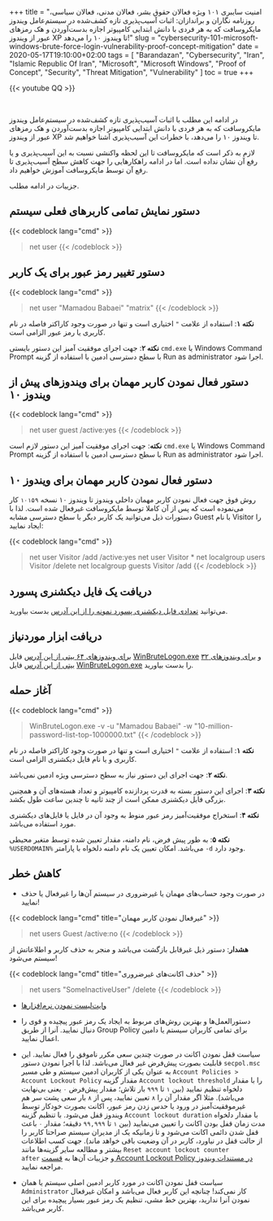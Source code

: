 +++
title = "امنیت سایبری ۱۰۱ ویژه فعالان حقوق بشر، فعالان مدنی، فعالان سیاسی، روزنامه نگاران و براندازان: اثبات آسیب‌پذیری تازه کشف‌شده در سیستم‌عامل ویندوز مایکروسافت که به هر فردی با دانش ابتدایی کامپیوتر اجازه بدست‌آوردن و هک رمزهای عبور از ویندوز XP تا ویندوز ۱۰ را می‌دهد!"
slug = "cybersecurity-101-microsoft-windows-brute-force-login-vulnerability-proof-concept-mitigation"
date = 2020-05-17T19:10:00+02:00
tags = [ "Barandazan", "Cybersecurity", "Iran", "Islamic Republic Of Iran", "Microsoft", "Microsoft Windows", "Proof of Concept", "Security", "Threat Mitigation", "Vulnerability" ]
toc = true
+++

{{< youtube QQ >}}

<br />

در ادامه این مطلب با اثبات آسیب‌پذیری تازه کشف‌شده در سیستم‌عامل ویندوز مایکروسافت که به هر فردی با دانش ابتدایی کامپیوتر اجازه بدست‌آوردن و هک رمزهای عبور از ویندوز XP تا ویندوز ۱۰ را می‌دهد، با خطرات این آسیب‌پذیری آشنا خواهیم شد.

لازم به ذکر است که مایکروسافت تا این لحظه واکنشی نسبت به این آسیب‌پذیری و یا رفع آن نشان نداده است. اما در ادامه راهکارهایی را جهت کاهش سطح آسیب‌پذیری تا رفع آن توسط مایکروسافت آموزش خواهیم داد.

جزییات در ادامه مطلب.

<!--more-->

## دستور نمایش تمامی کاربرهای فعلی سیستم

{{< codeblock lang="cmd" >}}
> net user
{{< /codeblock >}}

## دستور تغییر رمز عبور برای یک کاربر

{{< codeblock lang="cmd" >}}
> net user "Mamadou Babaei" "matrix"
{{< /codeblock >}}

__نکته ۱__: استفاده از علامت <code>"</code> اختیاری است و تنها در صورت وجود کاراکتر فاصله در نام کاربری یا رمز عبور الزامی است.

__نکته ۲__: جهت اجرای موفقیت آمیز این دستور بایستی <code>cmd.exe</code> یا Windows Command Prompt با سطح دسترسی ادمین با استفاده از گزینه Run as administrator اجرا شود.

## دستور فعال نمودن کاربر مهمان برای ویندوز‌های پیش از ویندوز ۱۰

{{< codeblock lang="cmd" >}}
> net user guest /active:yes
{{< /codeblock >}}

__نکته__: جهت اجرای موفقیت آمیز این دستور لازم است <code>cmd.exe</code> یا Windows Command Prompt با سطح دسترسی ادمین با استفاده از گزینه Run as administrator اجرا شود.

## دستور فعال نمودن کاربر مهمان برای ویندوز‌ ۱۰

روش فوق جهت فعال نمودن کاربر مهمان داخلی ویندوز تا ویندوز ۱۰ نسخه <code>۱۰۱۵۹</code> کار می‌نموده است که پس از آن کاملا توسط مایکروسافت غیرفعال شده است. لذا با دستورات ذیل می‌توانید یک کاربر دیگر با سطح دسترسی مشابه Guest با نام Visitor را ایجاد نمایید:

{{< codeblock lang="cmd" >}}
> net user Visitor /add /active:yes
> net user Visitor *
> net localgroup users Visitor /delete
> net localgroup guests Visitor /add
{{< /codeblock >}}

## دریافت یک فایل دیکشنری پسورد

می‌توانید [تعدادی فایل دیکشنری پسورد نمونه را از این آدرس](https://github.com/danielmiessler/SecLists/tree/master/Passwords/Common-Credentials) بدست بیاورید.

## دریافت ابزار موردنیاز

[برای ویندوز‌های ۶۴ بیتی از این آدرس](https://github.com/DarkCoderSc/win-brute-logon/tree/master/Win64/Release) فایل 
[WinBruteLogon.exe](https://raw.githubusercontent.com/DarkCoderSc/win-brute-logon/master/Win64/Release/WinBruteLogon.exe) و [برای ویندوزهای ۳۲ بیتی از این آدرس](https://github.com/DarkCoderSc/win-brute-logon/tree/master/Win32/Release) فایل [WinBruteLogon.exe](https://raw.githubusercontent.com/DarkCoderSc/win-brute-logon/master/Win32/Release/WinBruteLogon.exe) را بدست بیاورید.

## آغاز حمله

{{< codeblock lang="cmd" >}}
> WinBruteLogon.exe -v -u "Mamadou Babaei" -w "10-million-password-list-top-1000000.txt"
{{< /codeblock >}}

__نکته ۱__: استفاده از علامت <code>"</code> اختیاری است و تنها در صورت وجود کاراکتر فاصله در نام کاربری و یا نام فایل دیکشنری الزامی است.

__نکته ۲__: جهت اجرای این دستور نیاز به سطح دسترسی ویژه ادمین نمی‌باشد.

__نکته ۳__: اجرای این دستور بسته به قدرت پردازنده کامپیوتر و تعداد هسته‌های آن و همچنین بزرگی فایل دیکشنری ممکن است از چند ثانیه تا چندین ساعت طول بکشد.

__نکته ۴__: استخراج موفقیت‌آمیز رمز عبور منوط به وجود آن در فایل یا فایل‌های دیکشنری مورد استفاده می‌باشد.

__نکته ۵__: به طور پیش فرض، نام دامنه، مقدار تعیین شده توسط متغیر محیطی <code>%USERDOMAIN%</code> می‌باشد. امکان تعیین یک نام دامنه دلخواه با پارامتر <code>-d</code> وجود دارد.

## کاهش خطر


* در صورت وجود حساب‌های مهمان یا غیرضروری در سیستم آن‌ها را غیرفعال یا حذف نمایید!

{{< codeblock lang="cmd" title="غیرفعال نمودن کاربر مهمان" >}}
> net users Guest /active:no
{{< /codeblock >}}

__هشدار__: دستور ذیل غیرقابل بازگشت می‌باشد و منجر به حذف کاربر و اطلاعاتش از سیستم می‌شود!

{{< codeblock lang="cmd" title="حذف اکانت‌های غیرضروری" >}}
> net users "SomeInactiveUser" /delete
{{< /codeblock >}}

* [وایت‌لیست نمودن نرم‌افزارها](https://web.archive.org/web/20200517181054/https://www.andreafortuna.org/2018/07/11/application-whitelisting-on-critical-windows-systems-useful-or-not/)

* دستور‌العمل‌ها و بهترین روش‌های مربوط به ایجاد یک رمز عبور پیچیده و قوی را دنبال نمایید. آنرا از طریق Group Policy برای تمامی کاربران سیستم یا دامین اعمال نمایید.

* سیاست قفل نمودن اکانت در صورت چندین سعی مکرر ناموفق را فعال نمایید. این قابلیت بصورت پیش‌فرض غیر فعال می‌باشد. لذا با اجرا نمودن دستور <code>secpol.msc</code> به عنوان یکی از کاربران ادمین سیستم و طی مسیر <code>Account Policies > Account Lockout Policy</code> مقدار گزینه <code>Account lockout threshold</code> را با مقدار دلخواه تنظیم نمایید (بین <code>۱</code> تا <code>۹۹۹</code> بار تلاش؛ مقدار پیش‌فرض <code>۰</code> یعنی بی‌نهایت می‌باشد). مثلا اگر مقدار آن را <code>۸</code> تعیین نمایید، پس از <code>۸</code> بار سعی پشت سر هم غیرموفقیت‌آمیز در ورود یا حدس زدن رمز عبور، اکانت بصورت خودکار توسط ویندوز قفل می‌شود. با تنظیم گزینه <code>Account lockout duration</code> با مقدار دلخواه مدت زمان قفل بودن اکانت را تعیین می‌نمایید (بین <code>۱</code> تا <code>۹۹,۹۹۹</code> دقیقه؛ مقدار <code>۰</code> باعث قفل شدن دائمی اکانت می‌شود و تا زمانیکه یک از مدیران سیستم صراحتا کاربر را از حالت قفل در نیاورد، کاربر در آن وضعیت باقی خواهد ماند). جهت کسب اطلاعات بیشتر و مطالعه سایر گزینه‌ها مانند <code>Reset account lockout counter after</code> و جزییات آن‌ها به [قسمت Account Lockout Policy در مستندات ویندوز](https://web.archive.org/web/20200517184408/https://docs.microsoft.com/en-us/windows/security/threat-protection/security-policy-settings/account-lockout-policy) مراجعه نمایید.

* سیاست قفل نمودن اکانت در مورد کاربر ادمین اصلی سیستم یا همان <code>Administrator</code> کار نمی‌کند! چنانچه این کاربر فعال می‌باشد و امکان غیرفعال نمودن آنرا ندارید، بهترین خط مشی، تنظیم یک رمز عبور بسیار پیچیده برای این کاربر می‌باشد.
